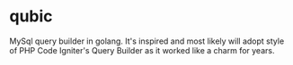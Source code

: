 # qubic
MySql query builder in golang. It's inspired and most likely will adopt style of PHP Code Igniter's Query Builder as it worked like a charm for years.
